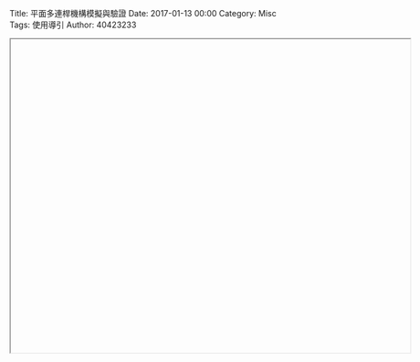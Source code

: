 Title: 平面多連桿機構模擬與驗證
Date: 2017-01-13 00:00
Category: Misc
Tags: 使用導引
Author: 40423233

<iframe src="Y:/tmp/1/w12/w12-1.html" width="700" height="550"></iframe>